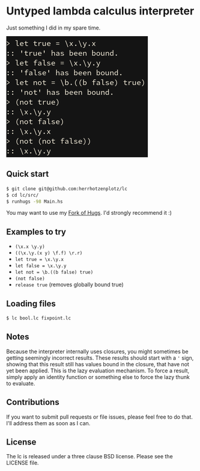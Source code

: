 # Untyped lambda calculus interpreter

Just something I did in my spare time.

![](docs/screenshot.png)

## Quick start

```bash
$ git clone git@github.com:herrhotzenplotz/lc
$ cd lc/src/
$ runhugs -98 Main.hs
```
You may want to use my [Fork of Hugs](https://gitlab.com/herrhotzenplotz/hugs98). I'd strongly recommend it :)

## Examples to try

+ `(\x.x \y.y)`
+ `((\x.\y.(x y) \f.f) \r.r)`
+ `let true = \x.\y.x`
+ `let false = \x.\y.y`
+ `let not = \b.((b false) true)`
+ `(not false)`
+ `release true` (removes globally bound true)

## Loading files

```bash
$ lc bool.lc fixpoint.lc
```

## Notes
Because the interpreter internally uses closures, you might sometimes
be getting seemingly incorrect results. These results should start
with a `'` sign, showing that this result still has values bound in
the closure, that have not yet been applied. This is the lazy
evaluation mechanism. To force a result, simply apply an identity
function or something else to force the lazy thunk to evaluate.

## Contributions

If you want to submit pull requests or file issues, please feel free
to do that. I'll address them as soon as I can.

## License

The lc is released under a three clause BSD license. Please see the
LICENSE file.
